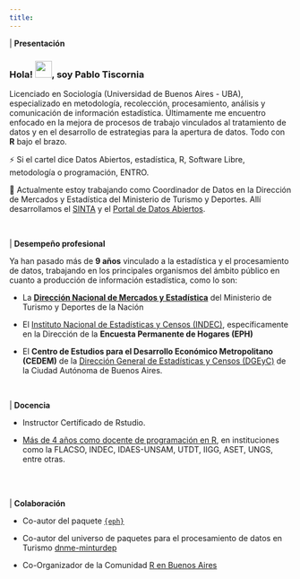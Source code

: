 ```yaml
---
title: 
---
```


| **Presentación**

### Hola! <img src="https://raw.githubusercontent.com/MartinHeinz/MartinHeinz/master/wave.gif" width="30px">, soy Pablo Tiscornia

Licenciado en Sociología (Universidad de Buenos Aires - UBA), especializado en metodología, recolección, procesamiento, análisis y comunicación de información estadística. Últimamente me encuentro enfocado en la mejora de procesos de trabajo vinculados al tratamiento de datos y en el desarrollo de estrategias para la apertura de datos. Todo con **R** bajo el brazo.

⚡ Si el cartel dice Datos Abiertos,  estadística, R, Software Libre, metodología o programación, ENTRO.

🔭 Actualmente estoy trabajando como Coordinador de Datos en la Dirección de Mercados y Estadística del Ministerio de Turismo y Deportes. Allí desarrollamos el [SINTA](https://www.yvera.tur.ar/sinta/) y el [Portal de Datos Abiertos](https://datos.yvera.gob.ar/).

<br>

| **Desempeño profesional**


Ya han pasado más de **9 años** vinculado a la estadística y el procesamiento de datos, trabajando en los principales organismos del ámbito público en cuanto a producción de información estadística, como lo son:

- La [**Dirección Nacional de Mercados y Estadística**](https://www.yvera.tur.ar/sinta/) del Ministerio de Turismo y Deportes de la Nación

- El [Instituto Nacional de Estadísticas y Censos (INDEC)](https://www.indec.gob.ar/), específicamente en la Dirección de la **Encuesta Permanente de Hogares (EPH)**

- El **Centro de Estudios para el Desarrollo Económico Metropolitano (CEDEM)** de la [Dirección General de Estadísticas y Censos (DGEyC)](https://www.estadisticaciudad.gob.ar/eyc/) de la Ciudad Autónoma de Buenos Aires.

<br>

| **Docencia**

- Instructor Certíficado de Rstudio.

- [Más de 4 años como docente de programación en R](/cursos_r), en instituciones como la FLACSO, INDEC, IDAES-UNSAM, UTDT, IIGG, ASET, UNGS, entre otras.

<br>

<br>

| **Colaboración**

- Co-autor del paquete [`{eph}`](https://holatam.github.io/eph/)

- Co-autor del universo de paquetes para el procesamiento de datos en Turismo [dnme-minturdep](https://dnme-minturdep.r-universe.dev/ui#packages)

- Co-Organizador de la Comunidad [R en Buenos Aires](https://renbaires.github.io/)

